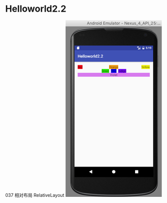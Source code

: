 # Helloworld2.2
037 相对布局 RelativeLayout
![image](https://github.com/Willraylei/Helloworld2.2/blob/master/Screen%20Shot%202017-03-06%20at%2017.19.28.png)
